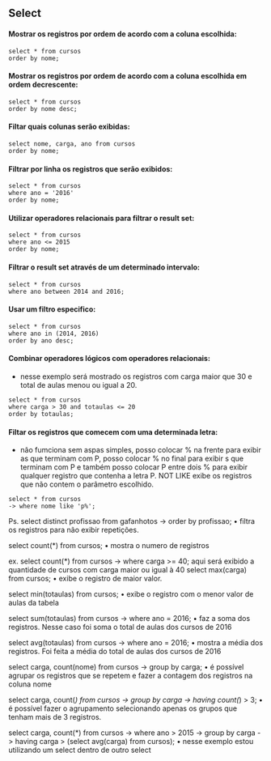 ## Select

#### Mostrar os registros por ordem de acordo com a coluna escolhida:
```
select * from cursos
order by nome;
```
#### Mostrar os registros por ordem de acordo com a coluna escolhida em ordem decrescente:
```
select * from cursos
order by nome desc;
```
#### Filtar quais colunas serão exibidas:
```
select nome, carga, ano from cursos
order by nome;
```
#### Filtrar por linha os registros que serão exibidos:
```
select * from cursos 
where ano = '2016'
order by nome;
```
#### Utilizar operadores relacionais para filtrar o result set:
```
select * from cursos
where ano <= 2015
order by nome;
```
####  Filtrar o result set através de um determinado intervalo:
```
select * from cursos
where ano between 2014 and 2016;
```
#### Usar um filtro especifico:
```
select * from cursos
where ano in (2014, 2016)
order by ano desc;
```
#### Combinar operadores lógicos com operadores relacionais:
* nesse exemplo será mostrado os registros com carga maior que 30 e total de aulas menou ou igual a 20.
```
select * from cursos
where carga > 30 and totaulas <= 20
order by totaulas;
```
#### Filtar os registros que comecem com uma determinada letra:
* não fumciona sem aspas simples, posso colocar % na frente para exibir as que terminam com P, posso colocar % no final para exibir s que terminam com P e também posso colocar P entre dois % para exibir qualquer registro que contenha a letra P. NOT LIKE exibe os registros que não contem o parâmetro escolhido.
```
select * from cursos
-> where nome like 'p%';
```

Ps. 
select distinct profissao from gafanhotos
-> order by profissao;
    • filtra os registros para não exibir repetições.

select count(*) from cursos;
    • mostra o numero de registros

ex.
select count(*) from cursos
-> where carga >= 40;
aqui será exibido a quantidade de cursos com carga maior ou igual à 40
select max(carga) from cursos;
    • exibe o registro de maior valor. 

select min(totaulas) from cursos;
    • exibe o registro com o menor valor de aulas da tabela

select sum(totaulas) from cursos
-> where ano = 2016;
    • faz a soma dos registros. Nesse caso foi soma o total de aulas dos cursos de 2016

select avg(totaulas) from cursos
-> where ano = 2016;
    • mostra a média dos registros. Foi feita a média do total de aulas dos cursos de 2016

select carga, count(nome) from cursos
-> group by carga;
    • é possível agrupar os registros que se repetem e fazer a contagem dos registros na coluna nome

select carga, count(*) from cursos
-> group by carga
-> having count(*) > 3;
    •  é possível fazer o agrupamento selecionando apenas os grupos que tenham mais de 3 registros.

select carga, count(*) from cursos
-> where ano > 2015
-> group by carga
-> having carga > (select avg(carga) from cursos);
    • nesse exemplo estou utilizando um select dentro de outro select

